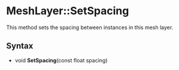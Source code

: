 # MeshLayer::SetSpacing

This method sets the spacing between instances in this mesh layer.

## Syntax

- void **SetSpacing**(const float spacing)
